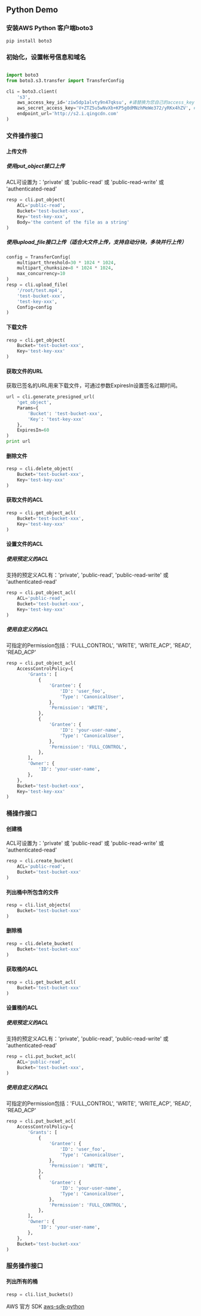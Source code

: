 ## Python Demo

### 安装AWS Python 客户端boto3

```
pip install boto3
```

### 初始化，设置帐号信息和域名

```python

import boto3
from boto3.s3.transfer import TransferConfig

cli = boto3.client(
    's3',
    aws_access_key_id='ziw5dp1alvty9n47qksu', #请替换为您自己的access_key
    aws_secret_access_key='V+ZTZ5u5wNvXb+KP5g0dMNzhMeWe372/yRKx4hZV', #请替换为您自己的secret_key
    endpoint_url='http://s2.i.qingcdn.com'
)

```


### 文件操作接口

#### 上传文件

##### 使用put_object接口上传

ACL可设置为：'private' 或 'public-read' 或 'public-read-write' 或 'authenticated-read'

```python
resp = cli.put_object(
    ACL='public-read',
    Bucket='test-bucket-xxx',
    Key='test-key-xxx',
    Body='the content of the file as a string'
)
```

##### 使用upload_file接口上传（适合大文件上传，支持自动分块，多块并行上传）

```python
config = TransferConfig(
    multipart_threshold=30 * 1024 * 1024,
    multipart_chunksize=8 * 1024 * 1024,
    max_concurrency=10
)
resp = cli.upload_file(
    '/root/test.mp4',
    'test-bucket-xxx',
    'test-key-xxx',
    Config=config
)
```

#### 下载文件

```python
resp = cli.get_object(
    Bucket='test-bucket-xxx',
    Key='test-key-xxx'
)
```

#### 获取文件的URL

获取已签名的URL用来下载文件，可通过参数ExpiresIn设置签名过期时间。

```python
url = cli.generate_presigned_url(
    'get_object',
    Params={
        'Bucket': 'test-bucket-xxx',
        'Key': 'test-key-xxx'
    },
    ExpiresIn=60
)
print url
```

#### 删除文件

```python
resp = cli.delete_object(
    Bucket='test-bucket-xxx',
    Key='test-key-xxx'
)
```

#### 获取文件的ACL

```python
resp = cli.get_object_acl(
    Bucket='test-bucket-xxx',
    Key='test-key-xxx'
)
```

#### 设置文件的ACL

##### 使用预定义的ACL

支持的预定义ACL有：'private', 'public-read', 'public-read-write' 或 'authenticated-read'

```python
resp = cli.put_object_acl(
    ACL='public-read',
    Bucket='test-bucket-xxx',
    Key='test-key-xxx'
)
```

##### 使用自定义的ACL

可指定的Permission包括：'FULL_CONTROL', 'WRITE', 'WRITE_ACP', 'READ', 'READ_ACP'

```python
resp = cli.put_object_acl(
    AccessControlPolicy={
        'Grants': [
            {
                'Grantee': {
                    'ID': 'user_foo',
                    'Type': 'CanonicalUser',
                },
                'Permission': 'WRITE',
            },
            {
                'Grantee': {
                    'ID': 'your-user-name',
                    'Type': 'CanonicalUser',
                },
                'Permission': 'FULL_CONTROL',
            },
        ],
        'Owner': {
            'ID': 'your-user-name',
        },
    },
    Bucket='test-bucket-xxx',
    Key='test-key-xxx'
)
```


### 桶操作接口

#### 创建桶

ACL可设置为：'private' 或 'public-read' 或 'public-read-write' 或 'authenticated-read'

```python
resp = cli.create_bucket(
    ACL='public-read',
    Bucket='test-bucket-xxx'
)
```

#### 列出桶中所包含的文件

```python
resp = cli.list_objects(
    Bucket='test-bucket-xxx'
)
```

#### 删除桶

```python
resp = cli.delete_bucket(
    Bucket='test-bucket-xxx'
)
```

#### 获取桶的ACL

```python
resp = cli.get_bucket_acl(
    Bucket='test-bucket-xxx'
)
```

#### 设置桶的ACL

##### 使用预定义的ACL

支持的预定义ACL有：'private', 'public-read', 'public-read-write' 或 'authenticated-read'

```python
resp = cli.put_bucket_acl(
    ACL='public-read',
    Bucket='test-bucket-xxx',
)
```

##### 使用自定义的ACL

可指定的Permission包括：'FULL_CONTROL', 'WRITE', 'WRITE_ACP', 'READ', 'READ_ACP'

```python
resp = cli.put_bucket_acl(
    AccessControlPolicy={
        'Grants': [
            {
                'Grantee': {
                    'ID': 'user_foo',
                    'Type': 'CanonicalUser',
                },
                'Permission': 'WRITE',
            },
            {
                'Grantee': {
                    'ID': 'your-user-name',
                    'Type': 'CanonicalUser',
                },
                'Permission': 'FULL_CONTROL',
            },
        ],
        'Owner': {
            'ID': 'your-user-name',
        },
    },
    Bucket='test-bucket-xxx'
)
```


### 服务操作接口

#### 列出所有的桶

```python
resp = cli.list_buckets()
```

AWS 官方 SDK [aws-sdk-python](https://github.com/boto/boto3)
